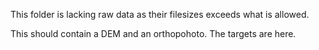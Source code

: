 This folder is lacking raw data as their filesizes exceeds what is allowed.

This should contain a DEM and an orthopohoto. The targets are here.
